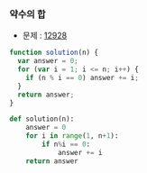 ### 약수의 합

- 문제 : [12928]()

```javascript
function solution(n) {
  var answer = 0;
  for (var i = 1; i <= n; i++) {
    if (n % i == 0) answer += i;
  }
  return answer;
}
```

```python
def solution(n):
    answer = 0
    for i in range(1, n+1):
        if n%i == 0:
            answer += i
    return answer
```
